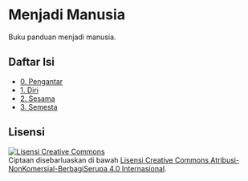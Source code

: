 # Menjadi Manusia

Buku panduan menjadi manusia.

## Daftar Isi

* [0. Pengantar](00-Pengantar.md)
* [1. Diri](01-Diri.md)
* [2. Sesama](02-Sesama.md)
* [3. Semesta](03-Semesta.md)

## Lisensi

<a rel="license" href="http://creativecommons.org/licenses/by-nc-sa/4.0/"><img alt="Lisensi Creative Commons" style="border-width:0" src="https://i.creativecommons.org/l/by-nc-sa/4.0/88x31.png" /></a><br />Ciptaan disebarluaskan di bawah <a rel="license" href="http://creativecommons.org/licenses/by-nc-sa/4.0/">Lisensi Creative Commons Atribusi-NonKomersial-BerbagiSerupa 4.0 Internasional</a>.
